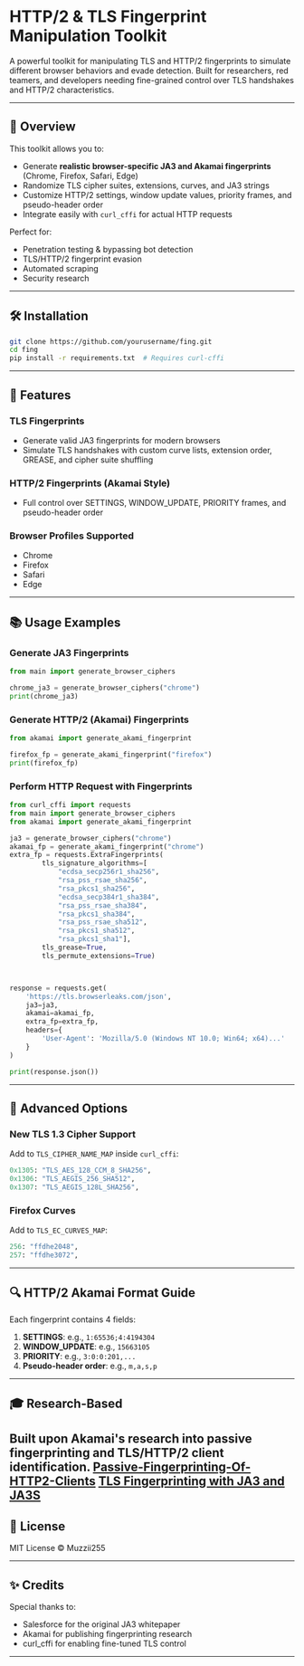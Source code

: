 # HTTP/2 & TLS Fingerprint Manipulation Toolkit

A powerful toolkit for manipulating TLS and HTTP/2 fingerprints to simulate different browser behaviors and evade detection. Built for researchers, red teamers, and developers needing fine-grained control over TLS handshakes and HTTP/2 characteristics.

---

## 📄 Overview
This toolkit allows you to:

- Generate **realistic browser-specific JA3 and Akamai fingerprints** (Chrome, Firefox, Safari, Edge)
- Randomize TLS cipher suites, extensions, curves, and JA3 strings
- Customize HTTP/2 settings, window update values, priority frames, and pseudo-header order
- Integrate easily with `curl_cffi` for actual HTTP requests

Perfect for:
- Penetration testing & bypassing bot detection
- TLS/HTTP/2 fingerprint evasion
- Automated scraping
- Security research

---

## 🛠️ Installation
```bash
git clone https://github.com/yourusername/fing.git
cd fing
pip install -r requirements.txt  # Requires curl-cffi
```

---

## 🚀 Features

### TLS Fingerprints
- Generate valid JA3 fingerprints for modern browsers
- Simulate TLS handshakes with custom curve lists, extension order, GREASE, and cipher suite shuffling

### HTTP/2 Fingerprints (Akamai Style)
- Full control over SETTINGS, WINDOW_UPDATE, PRIORITY frames, and pseudo-header order

### Browser Profiles Supported
- Chrome
- Firefox
- Safari
- Edge

---

## 📚 Usage Examples

### Generate JA3 Fingerprints
```python
from main import generate_browser_ciphers

chrome_ja3 = generate_browser_ciphers("chrome")
print(chrome_ja3)
```

### Generate HTTP/2 (Akamai) Fingerprints
```python
from akamai import generate_akami_fingerprint

firefox_fp = generate_akami_fingerprint("firefox")
print(firefox_fp)
```

### Perform HTTP Request with Fingerprints
```python
from curl_cffi import requests
from main import generate_browser_ciphers
from akamai import generate_akami_fingerprint

ja3 = generate_browser_ciphers("chrome")
akamai_fp = generate_akami_fingerprint("chrome")
extra_fp = requests.ExtraFingerprints(
        tls_signature_algorithms=[
            "ecdsa_secp256r1_sha256",
            "rsa_pss_rsae_sha256",
            "rsa_pkcs1_sha256",
            "ecdsa_secp384r1_sha384",
            "rsa_pss_rsae_sha384",
            "rsa_pkcs1_sha384",
            "rsa_pss_rsae_sha512",
            "rsa_pkcs1_sha512",
            "rsa_pkcs1_sha1"],
        tls_grease=True,
        tls_permute_extensions=True)



response = requests.get(
    'https://tls.browserleaks.com/json',
    ja3=ja3,
    akamai=akamai_fp,
    extra_fp=extra_fp,
    headers={
        'User-Agent': 'Mozilla/5.0 (Windows NT 10.0; Win64; x64)...'
    }
)

print(response.json())
```

---

## 🔧 Advanced Options

### New TLS 1.3 Cipher Support
Add to `TLS_CIPHER_NAME_MAP` inside `curl_cffi`:
```python
0x1305: "TLS_AES_128_CCM_8_SHA256",
0x1306: "TLS_AEGIS_256_SHA512",
0x1307: "TLS_AEGIS_128L_SHA256",
```

### Firefox Curves
Add to `TLS_EC_CURVES_MAP`:
```python
256: "ffdhe2048",
257: "ffdhe3072",
```

---

## 🔍 HTTP/2 Akamai Format Guide
Each fingerprint contains 4 fields:
1. **SETTINGS**: e.g., `1:65536;4:4194304`
2. **WINDOW_UPDATE**: e.g., `15663105`
3. **PRIORITY**: e.g., `3:0:0:201,...`
4. **Pseudo-header order**: e.g., `m,a,s,p`

---

## 🎓 Research-Based
Built upon Akamai's research into passive fingerprinting and TLS/HTTP/2 client identification.
[Passive-Fingerprinting-Of-HTTP2-Clients](https://www.blackhat.com/docs/eu-17/materials/eu-17-Shuster-Passive-Fingerprinting-Of-HTTP2-Clients-wp.pdf)
[TLS Fingerprinting with JA3 and JA3S](https://engineering.salesforce.com/tls-fingerprinting-with-ja3-and-ja3s-247362855967/)
---

## 📅 License
MIT License © Muzzii255

---

## ✨ Credits
Special thanks to:
- Salesforce for the original JA3 whitepaper
- Akamai for publishing fingerprinting research
- curl_cffi for enabling fine-tuned TLS control

---


